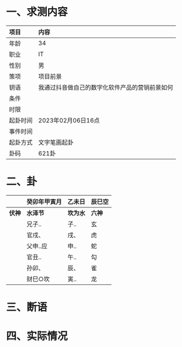 # 一、求测内容
|项目|内容|
|:-|:-|
|年龄|34|
|职业|IT|
|性别|男|
|策项|项目前景|
|钥语|我通过抖音做自己的数字化软件产品的营销前景如何|
|条件||
|时限||
|起卦时间|2023年02月06日16点|
|事件时间||
|起卦方式|文字笔画起卦|
|卦码|621卦|

# 二、卦
||癸卯年甲寅月|乙未日|辰巳空|
|:-|:-|:-|:-|
|**伏神**|**水泽节**|**坎为水**|**六神**|
||兄子..|子..|玄|
||官戌、|戌、|虎|
||父申..应|申..|蛇|
||官丑..|午..|勾|
||孙卯、|辰、|雀|
||财巳○坎|寅..|龙|


# 三、断语

# 四、实际情况